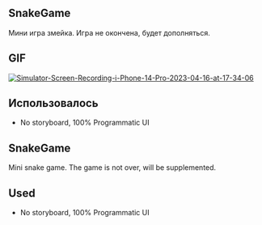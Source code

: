## SnakeGame
Мини игра змейка.
Игра не окончена, будет дополняться.

## GIF
<a href="https://ibb.co/92TSbbW"><img src="https://i.ibb.co/pZz5ffd/Simulator-Screen-Recording-i-Phone-14-Pro-2023-04-16-at-17-34-06.gif" alt="Simulator-Screen-Recording-i-Phone-14-Pro-2023-04-16-at-17-34-06" border="0"></a>

## **Использовалось**
- No storyboard, 100% Programmatic UI

## SnakeGame
Mini snake game.
The game is not over, will be supplemented.

## **Used**
- No storyboard, 100% Programmatic UI
